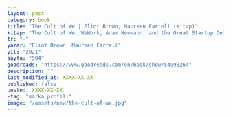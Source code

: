 ```yaml
---
layout: post
category: book
title: "The Cult of We | Eliot Brown, Maureen Farrell (Kitap)"
kitap: "The Cult of We: WeWork, Adam Neumann, and the Great Startup Delusion"
tr: "-"
yazar: "Eliot Brown, Maureen Farrell"
yil: "2021"
sayfa: "504"
goodreads: "https://www.goodreads.com/en/book/show/54998264"
description: ""
last_modified_at: XXXX-XX-XX
published: false
posted: XXXX-XX-XX
-tag: "marka profili"
image: "/assets/new/the-cult-of-we.jpg"
---
```




